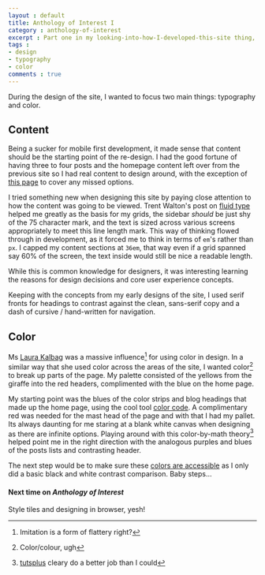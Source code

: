 ```yaml
---
layout : default
title: Anthology of Interest I
category : anthology-of-interest
excerpt : Part one in my looking-into-how-I-developed-this-site thing, working with content and color
tags :
- design
- typography
- color
comments : true
---
```

During the design of the site, I wanted to focus two main things: typography and color.
<!-- /intro -->

## Content
Being a sucker for mobile first development, it made sense that content should be the starting point of the re-design. I had the good fortune of having three to four posts and the homepage content left over from the previous site so I had real content to design around, with the exception of [this page](/blerg/the-making-of/lorem-ipsum) to cover any missed options.

I tried something new when designing this site by paying close attention to how the content was going to be viewed. Trent Walton's post on [fluid type](http://trentwalton.com/2012/06/19/fluid-type/) helped me greatly as the basis for my grids, the sidebar *should* be just shy of the 75 character mark, and the text is sized across various screens appropriately to meet this line length mark. This way of thinking flowed through in development, as it forced me to think in terms of <code>em</code>'s rather than <code>px</code>. I capped my content sections at <code>36em</code>, that way even if a grid spanned say 60% of the screen, the text inside would still be nice a readable length.

While this is common knowledge for designers, it was interesting learning the reasons for design decisions and core user experience concepts.

Keeping with the concepts from my early designs of the site, I used serif fronts for headings to contrast against the clean, sans-serif copy and a dash of cursive / hand-written for navigation.


## Color
Ms [Laura Kalbag](http://laurakalbag.com/) was a massive influence[^1] for using color in design. In a similar way that she used color across the areas of the site, I wanted color[^2] to break up parts of the page. My palette consisted of the yellows from the giraffe into the red headers, complimented with the blue on the home page.

My starting point was the blues of the color strips and blog headings that made up the home page, using the cool tool [color code](http://colourco.de/monochrome-light/5/%235f6f83). A complimentary red was needed for the mast head of the page and with that I had my pallet. Its always daunting for me staring at a blank white canvas when designing as there are infinite options. Playing around with this color-by-math theory[^3] helped point me in the right direction with the analogous purples and blues of the posts lists and contrasting header.

The next step would be to make sure these [colors are accessible](http://24ways.org/2012/colour-accessibility/) as I only did a basic black and white contrast comparison. Baby steps&hellip;

#### Next time on <cite>Anthology of Interest</cite>
Style tiles and designing in browser, yesh!

[^1]: Imitation is a form of flattery right?
[^2]: Color/colour, ugh
[^3]: [tutsplus](http://webdesign.tutsplus.com/articles/design-theory/an-introduction-to-color-theory-for-web-designers/) cleary do a better job than I could